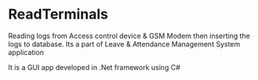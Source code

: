 # ReadTerminals
Reading logs from Access control device &amp; GSM Modem then inserting the logs to database. Its a part of Leave &amp; Attendance Management System application

It is a GUI app developed in .Net framework using C#
